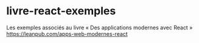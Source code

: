 # livre-react-exemples
Les exemples associés au livre « Des applications modernes avec React » https://leanpub.com/apps-web-modernes-react
